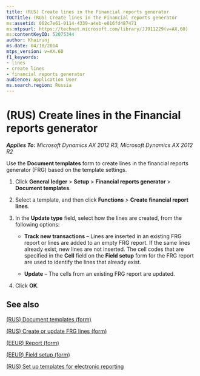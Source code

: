 ```yaml
---
title: (RUS) Create lines in the Financial reports generator
TOCTitle: (RUS) Create lines in the Financial reports generator
ms:assetid: 062c7e61-0114-4339-a4eb-e016fd487471
ms:mtpsurl: https://technet.microsoft.com/library/JJ911229(v=AX.60)
ms:contentKeyID: 52075344
author: Khairunj
ms.date: 04/18/2014
mtps_version: v=AX.60
f1_keywords:
- lines
- create lines
- financial reports generator
audience: Application User
ms.search.region: Russia
---
```


# (RUS) Create lines in the Financial reports generator 


_**Applies To:** Microsoft Dynamics AX 2012 R3, Microsoft Dynamics AX 2012 R2_

Use the **Document templates** form to create lines in the financial reports generator (FRG) based on the template settings.

1.  Click **General ledger** \> **Setup** \> **Financial reports generator** \> **Document templates**.

2.  Select a template, and then click **Functions** \> **Create financial report lines**.

3.  In the **Update type** field, select how the lines are created, from the following options:
    
      - **Track new transactions** – Lines are inserted in an existing FRG report or lines are added to an empty FRG report. If the same lines already exist, new lines are not inserted. The cell codes that are specified in the **Cell** field on the **Field setup** form for the FRG report are used to identify the lines that already exist.
    
      - **Update** – The cells from an existing FRG report are updated.

4.  Click **OK**.

## See also

[(RUS) Document templates (form)](https://technet.microsoft.com/library/jj923585\(v=ax.60\))

[(RUS) Create or update FRG lines (form)](https://technet.microsoft.com/library/jj911375\(v=ax.60\))

[(EEUR) Report (form)](https://technet.microsoft.com/library/jj911237\(v=ax.60\))

[(EEUR) Field setup (form)](https://technet.microsoft.com/library/jj910976\(v=ax.60\))

[(RUS) Set up templates for electronic reporting](rus-set-up-templates-for-electronic-reporting.md)

  


